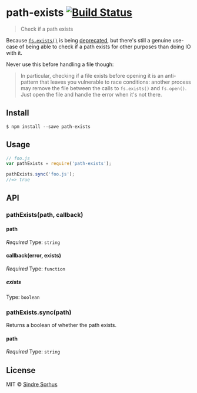 # path-exists [![Build Status](https://travis-ci.org/sindresorhus/path-exists.svg?branch=master)](https://travis-ci.org/sindresorhus/path-exists)

> Check if a path exists

Because [`fs.exists()`](https://nodejs.org/api/fs.html#fs_fs_exists_path_callback) is being [deprecated](https://github.com/iojs/io.js/issues/103), but there's still a genuine use-case of being able to check if a path exists for other purposes than doing IO with it.

Never use this before handling a file though:

> In particular, checking if a file exists before opening it is an anti-pattern that leaves you vulnerable to race conditions: another process may remove the file between the calls to `fs.exists()` and `fs.open()`. Just open the file and handle the error when it's not there.


## Install

```
$ npm install --save path-exists
```


## Usage

```js
// foo.js
var pathExists = require('path-exists');

pathExists.sync('foo.js');
//=> true
```


## API

### pathExists(path, callback)

#### path

*Required*
Type: `string`

#### callback(error, exists)

*Required*
Type: `function`

##### exists

Type: `boolean`

### pathExists.sync(path)

Returns a boolean of whether the path exists.

#### path

*Required*
Type: `string`


## License

MIT © [Sindre Sorhus](http://sindresorhus.com)
